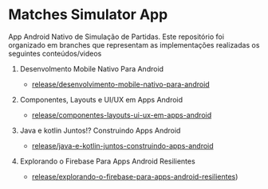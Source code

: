 # Matches Simulator App

App Android Nativo de Simulação de Partidas. Este repositório foi organizado em branches que representam as implementações realizadas os seguintes conteúdos/videos

1. Desenvolmento Mobile Nativo Para Android
   - [release/desenvolvimento-mobile-nativo-para-android](https://github.com/JRodolfoM/matches-simulator-app/tree/release/desenvolvimento-mobile-nativo-para-android)
   
1. Componentes, Layouts e UI/UX em Apps Android
   - [release/componentes-layouts-ui-ux-em-apps-android](https://github.com/JRodolfoM/matches-simulator-app/tree/release/componentes-layouts-ui-ux-em-apps-android)
   
1. Java e kotlin Juntos!? Construindo Apps Android
   - [release/java-e-kotlin-juntos-construindo-apps-android](https://github.com/JRodolfoM/matches-simulator-app/tree/release/java-e-kotlin-juntos-construindo-apps-android)

1. Explorando o Firebase Para Apps Android Resilientes
   - [release/explorando-o-firebase-para-apps-android-resilientes](https://github.com/JRodolfoM/matches-simulator-app/tree/release/explorando-o-firebase-para-apps-android-resilientes))
